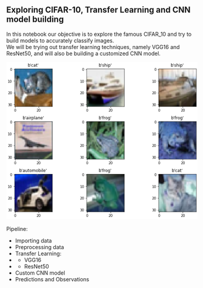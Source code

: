 ## Exploring CIFAR-10, Transfer Learning and CNN model building  

In this notebook our objective is to explore the famous CIFAR_10 and try to build models to accurately classify images.  
We will be trying out transfer learning techniques, namely VGG16 and ResNet50, and will also be building a customized CNN model.  

![CIFAR](https://raw.githubusercontent.com/D-2000-99/Data-Science/main/CIFAR-10/example_cifar.png)

Pipeline:  
- Importing data
- Preprocessing data
- Transfer Learning:
- - VGG16
- - ResNet50
- Custom CNN model
- Predictions and Observations
